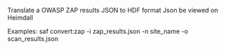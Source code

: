 Translate a OWASP ZAP results JSON to HDF format Json be viewed on Heimdall

Examples:
  saf convert:zap -i zap_results.json -n site_name -o scan_results.json
